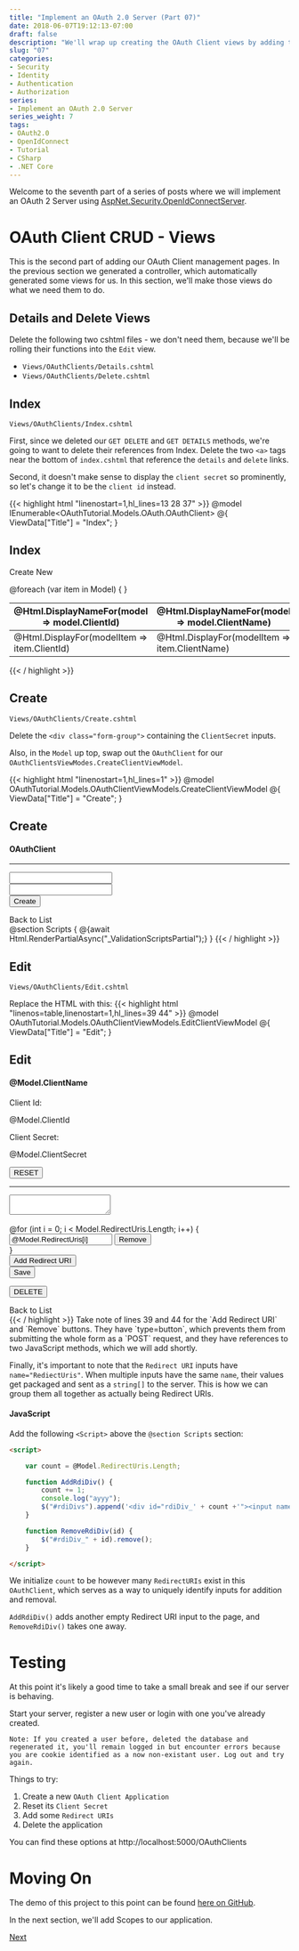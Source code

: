 ```yaml
---
title: "Implement an OAuth 2.0 Server (Part 07)"
date: 2018-06-07T19:12:13-07:00
draft: false
description: "We'll wrap up creating the OAuth Client views by adding the actual razor page templated .cshtml views to our project."
slug: "07"
categories: 
- Security
- Identity
- Authentication
- Authorization
series:
- Implement an OAuth 2.0 Server
series_weight: 7
tags:
- OAuth2.0
- OpenIdConnect
- Tutorial
- CSharp
- .NET Core
---
```

Welcome to the seventh part of a series of posts where we will implement an OAuth 2 Server using [AspNet.Security.OpenIdConnectServer](https://github.com/aspnet-contrib/AspNet.Security.OpenIdConnect.Server).

# OAuth Client CRUD - Views
This is the second part of adding our OAuth Client management pages. In the previous section we generated a controller, which automatically generated some views for us. In this section, we'll make those views do what we need them to do. 



## Details and Delete Views

Delete the following two cshtml files - we don't need them, because we'll be rolling their functions into the `Edit` view.

* `Views/OAuthClients/Details.cshtml`
* `Views/OAuthClients/Delete.cshtml`


## Index

`Views/OAuthClients/Index.cshtml`

First, since we deleted our `GET DELETE` and `GET DETAILS` methods, we're going to want to delete their references from Index. Delete the two `<a>` tags near the bottom of `index.cshtml` that reference the `details` and `delete` links.

Second, it doesn't make sense to display the `client secret` so prominently, so let's change it to be the `client id` instead.

{{< highlight html "linenostart=1,hl_lines=13 28 37" >}}
@model IEnumerable<OAuthTutorial.Models.OAuth.OAuthClient>
@{
    ViewData["Title"] = "Index";
}
<h2>Index</h2>
<p>
    <a asp-action="Create">Create New</a>
</p>
<table class="table">
    <thead>
        <tr>
                <th>
                    @Html.DisplayNameFor(model => model.ClientId)
                </th>
                <th>
                    @Html.DisplayNameFor(model => model.ClientName)
                </th>
                <th>
                    @Html.DisplayNameFor(model => model.ClientDescription)
                </th>
            <th></th>
        </tr>
    </thead>
    <tbody>
@foreach (var item in Model) {
        <tr>
            <td>
                @Html.DisplayFor(modelItem => item.ClientId)
            </td>
            <td>
                @Html.DisplayFor(modelItem => item.ClientName)
            </td>
            <td>
                @Html.DisplayFor(modelItem => item.ClientDescription)
            </td>
            <td>
                <a asp-action="Edit" asp-route-id="@item.ClientId">Edit</a>
            </td>
        </tr>
}
    </tbody>
</table>
{{< / highlight >}}

## Create

`Views/OAuthClients/Create.cshtml`

Delete the `<div class="form-group">` containing the `ClientSecret` inputs. 

Also, in the `Model` up top, swap out the `OAuthClient` for our `OAuthClientsViewModes.CreateClientViewModel`.

{{< highlight html "linenostart=1,hl_lines=1" >}}
@model OAuthTutorial.Models.OAuthClientViewModels.CreateClientViewModel
@{
    ViewData["Title"] = "Create";
}
<h2>Create</h2>
<h4>OAuthClient</h4>
<hr />
<div class="row">
    <div class="col-md-4">
        <form asp-action="Create">
            <div asp-validation-summary="ModelOnly" class="text-danger"></div>
            <div class="form-group">
                <label asp-for="ClientName" class="control-label"></label>
                <input asp-for="ClientName" class="form-control" />
                <span asp-validation-for="ClientName" class="text-danger"></span>
            </div>
            <div class="form-group">
                <label asp-for="ClientDescription" class="control-label"></label>
                <input asp-for="ClientDescription" class="form-control" />
                <span asp-validation-for="ClientDescription" class="text-danger"></span>
            </div>
            <div class="form-group">
                <input type="submit" value="Create" class="btn btn-default" />
            </div>
        </form>
    </div>
</div>
<div>
    <a asp-action="Index">Back to List</a>
</div>
@section Scripts {
    @{await Html.RenderPartialAsync("_ValidationScriptsPartial");}
}
{{< / highlight >}}

## Edit

`Views/OAuthClients/Edit.cshtml`

Replace the HTML with this:
{{< highlight html "linenos=table,linenostart=1,hl_lines=39 44" >}}
@model OAuthTutorial.Models.OAuthClientViewModels.EditClientViewModel
@{ ViewData["Title"] = "Edit";
}
<h2>Edit</h2>
<h4>@Model.ClientName</h4>
<div>
    Client Id: <p>@Model.ClientId</p>
    <div>
        <div>
            Client Secret: <p>@Model.ClientSecret</p>
        </div>
        <form method="post" asp-action="ResetSecret">
            <input type="hidden" name="id" value="@Model.ClientId" />
            <button class="btn btn-xs btn-danger">RESET</button>
        </form>
    </div>
</div>
<hr />
<div class="row">
    <div class="col-md-4">
        <form asp-action="Edit">            
            <div class="form-group">
                <label asp-for="@Model.ClientDescription" class="control-label"></label>
                <textarea asp-for="@Model.ClientDescription" class="form-control"></textarea>
                <span asp-validation-for="@Model.ClientDescription" class="text-danger"></span>
            </div>
            <div id="rdiDivs" class="form-group">
                <label asp-for="@Model.RedirectUris" class="control-label" />
                <br />
                @for (int i = 0; i < Model.RedirectUris.Length; i++) {
                    <div id="rdiDiv_@i">
                        <input name="RedirectUris" value="@Model.RedirectUris[i]" />
                        <button type="button" onclick="RemoveRdiDiv(@i)">Remove</button>
                    </div>
                }
            </div>
            <button onclick="AddRdiDiv()" type="button">Add Redirect URI</button>
            <div class="form-group">
                <input type="submit" value="Save" class="btn btn-default" />
            </div>
        </form>
    </div>
</div>
<form method="post" asp-action="Delete">
    <input type="hidden" name="id" value="@Model.ClientId" />
    <button class="btn btn-xs btn-danger">DELETE</button>
</form>
<div>
    <a asp-action="Index">Back to List</a>
</div>
{{< / highlight >}}
Take note of lines 39 and 44 for the `Add Redirect URI` and `Remove` buttons. They have `type=button`, which prevents them from submitting the whole form as a `POST` request, and they have references to two JavaScript methods, which we will add shortly.

Finally, it's important to note that the `Redirect URI` inputs have `name="RediectUris"`. When multiple inputs have the same `name`, their values get packaged and sent as a `string[]` to the server. This is how we can group them all together as actually being Redirect URIs. 

#### JavaScript

Add the following `<Script>` above the `@section Scripts` section:

```html
<script>

    var count = @Model.RedirectUris.Length;

    function AddRdiDiv() {
        count += 1;
        console.log("ayyy");
        $("#rdiDivs").append('<div id="rdiDiv_' + count +'"><input name="RedirectUris" value=""/><button type="button" onclick="RemoveRdiDiv('+count+')">remove</button></div>');
    }

    function RemoveRdiDiv(id) {
        $("#rdiDiv_" + id).remove();
    }

</script>

```
We initialize `count` to be however many `RedirectURIs` exist in this `OAuthClient`, which serves as a way to uniquely identify inputs for addition and removal.

`AddRdiDiv()` adds another empty Redirect URI input to the page, and `RemoveRdiDiv()` takes one away. 

# Testing

At this point it's likely a good time to take a small break and see if our server is behaving.

Start your server, register a new user or login with one you've already created.

    Note: If you created a user before, deleted the database and regenerated it, you'll remain logged in but encounter errors because you are cookie identified as a now non-existant user. Log out and try again.

Things to try:

1. Create a new `OAuth Client Application`
1. Reset its `Client Secret`
1. Add some `Redirect URIs`
1. Delete the application

You can find these options at http://localhost:5000/OAuthClients

# Moving On

The demo of this project to this point can be found [here on GitHub](https://github.com/0xNF/OAuthTutorial/tree/07-ClientCRUDhtml).

In the next section, we'll add Scopes to our application.

[Next](/posts/oauthserver/08)